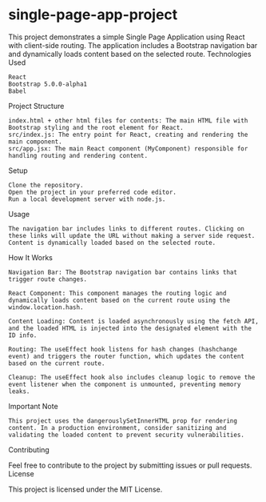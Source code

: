 # single-page-app-project
 
This project demonstrates a simple Single Page Application using React with client-side routing. The application includes a Bootstrap navigation bar and dynamically loads content based on the selected route.
Technologies Used

    React
    Bootstrap 5.0.0-alpha1
    Babel

Project Structure

    index.html + other html files for contents: The main HTML file with Bootstrap styling and the root element for React.
    src/index.js: The entry point for React, creating and rendering the main component.
    src/app.jsx: The main React component (MyComponent) responsible for handling routing and rendering content.

Setup

    Clone the repository.
    Open the project in your preferred code editor.
    Run a local development server with node.js.

Usage

    The navigation bar includes links to different routes. Clicking on these links will update the URL without making a server side request.
    Content is dynamically loaded based on the selected route.

How It Works

    Navigation Bar: The Bootstrap navigation bar contains links that trigger route changes.

    React Component: This component manages the routing logic and dynamically loads content based on the current route using the window.location.hash.

    Content Loading: Content is loaded asynchronously using the fetch API, and the loaded HTML is injected into the designated element with the ID info.

    Routing: The useEffect hook listens for hash changes (hashchange event) and triggers the router function, which updates the content based on the current route.

    Cleanup: The useEffect hook also includes cleanup logic to remove the event listener when the component is unmounted, preventing memory leaks.

Important Note

    This project uses the dangerouslySetInnerHTML prop for rendering content. In a production environment, consider sanitizing and validating the loaded content to prevent security vulnerabilities.

Contributing

Feel free to contribute to the project by submitting issues or pull requests.
License

This project is licensed under the MIT License.
